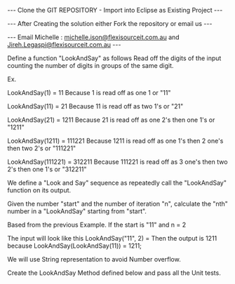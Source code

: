 --- Clone the GIT REPOSITORY - Import into Eclipse as Existing Project ---

--- After Creating the solution either Fork the repository or email us ---

--- Email Michelle : michelle.ison@flexisourceit.com.au and Jireh.Legaspi@flexisourceit.com.au ---

Define a function "LookAndSay" as follows 
 Read off the digits of the input counting the number of digits in groups of the same digit.
 
 Ex. 
 
 LookAndSay(1) = 11  		Because 1 is read off as one 1 or "11"
 
 LookAndSay(11) = 21 		Because 11 is read off as two 1's or "21"
 
 LookAndSay(21) = 1211 		Because 21 is read off as one 2's then one 1's or "1211"
 
 LookAndSay(1211) = 111221 	Because 1211 is read off as one 1's then 2 one's then two 2's or "111221"
 
 LookAndSay(111221) = 312211	Because 111221 is read off as 3 one's then two 2's then one 1's or "312211"
 
 
 We define a "Look and Say" sequence as repeatedly call the "LookAndSay" function on its output.
 
Given the number "start" and the number of iteration "n", calculate the "nth" number in a "LookAndSay" starting from "start".

 
 Based from the previous Example. If the start is "11" and n = 2 
 
 The input will look like this LookAndSay("11", 2) = Then the output is 1211 because LookAndSay(LookAndSay(11)) = 1211; 
 
 We will use String representation to avoid Number overflow.
 
 Create the LookAndSay Method defined below and pass all the Unit tests.
 
